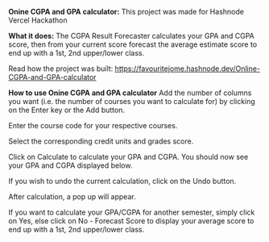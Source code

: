 **Onine CGPA and GPA calculator:**
This project was made for Hashnode Vercel Hackathon

**What it does:**
The CGPA Result Forecaster calculates your GPA and CGPA score, then from your current score forecast the average estimate score to end up with a 1st, 2nd upper/lower class.

Read how the project was built: https://favouritejome.hashnode.dev/Online-CGPA-and-GPA-calculator

**How to use Onine CGPA and GPA calculator**
Add the number of columns you want (i.e. the number of courses you want to calculate for) by clicking on the Enter key or the Add button.

Enter the course code for your respective courses.

Select the corresponding credit units and grades score.

Click on Calculate to calculate your GPA and CGPA. You should now see your GPA and CGPA displayed below.

If you wish to undo the current calculation, click on the Undo button.

After calculation, a pop up will appear.

If you want to calculate your GPA/CGPA for another semester, simply click on Yes, else click on No - Forecast Score to display your average score to end up with a 1st, 2nd upper/lower class.
